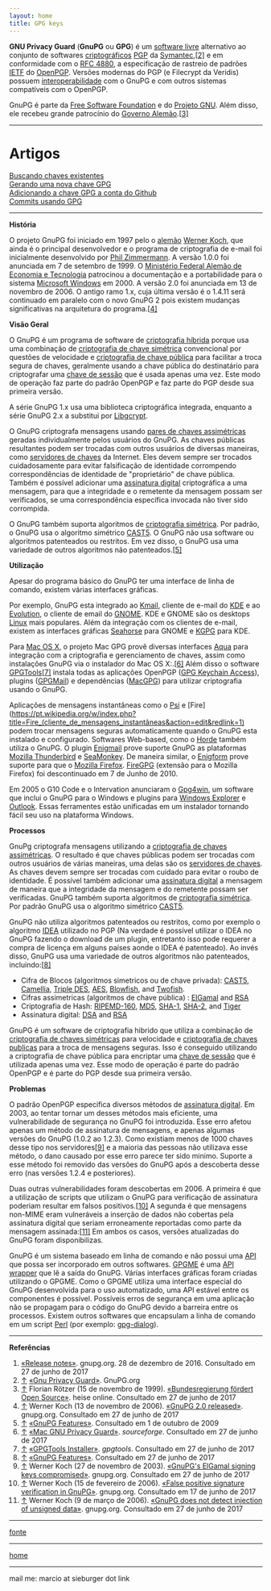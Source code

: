 ```yaml
---
layout: home
title: GPG keys
---
```




**GNU Privacy Guard** (**GnuPG** ou **GPG**) é um [software livre](https://pt.wikipedia.org/wiki/Software_livre) alternativo ao conjunto de softwares [criptográficos](https://pt.wikipedia.org/wiki/Criptografia) [PGP](https://pt.wikipedia.org/wiki/Pretty_Good_Privacy) da [Symantec](https://pt.wikipedia.org/wiki/Symantec),[[2\]](https://pt.wikipedia.org/wiki/GNU_Privacy_Guard#cite_note-2) e em conformidade com o [RFC 4880](https://tools.ietf.org/html/rfc4880), a especificação de rastreio de padrões [IETF](https://pt.wikipedia.org/wiki/Internet_Engineering_Task_Force) do [OpenPGP](https://pt.wikipedia.org/wiki/OpenPGP). Versões modernas do PGP (e Filecrypt da Veridis) possuem [interoperabilidade](https://pt.wikipedia.org/wiki/Interoperabilidade) com o GnuPG e com outros sistemas compatíveis com o OpenPGP.

GnuPG é parte da [Free Software Foundation](https://pt.wikipedia.org/wiki/Free_Software_Foundation) e do [Projeto GNU](https://pt.wikipedia.org/wiki/Projeto_GNU). Além disso, ele recebeu grande patrocínio do [Governo Alemão](https://pt.wikipedia.org/wiki/Política_da_Alemanha).[[3\]](https://pt.wikipedia.org/wiki/GNU_Privacy_Guard#cite_note-3)
<br>

***

# Artigos

[Buscando chaves existentes](./gpg/checking-keys.html)
<br>
[Gerando uma nova chave GPG](./gpg/generating-gpg.html)
<br>
[Adicionando a chave GPG a conta do Github](./gpg/add-gpg.html)
<br>
[Commits usando GPG](./gpg/commits-gpg.html)

***


**História**

O projeto GnuPG foi iniciado em 1997 pelo o [alemão](https://pt.wikipedia.org/wiki/Alemães) [Werner Koch](https://pt.wikipedia.org/wiki/Werner_Koch), que ainda é o principal desenvolvedor e o programa de criptografia de e-mail foi inicialmente desenvolvido por [Phil Zimmermann](https://pt.wikipedia.org/wiki/Phil_Zimmermann). A versão 1.0.0 foi anunciada em 7 de setembro de 1999. O [Ministério Federal Alemão de Economia e Tecnologia](https://pt.wikipedia.org/w/index.php?title=Ministério_Federal_Alemão_de_Economia_e_Tecnologia&action=edit&redlink=1) patrocinou a documentação e a portabilidade para o sistema [Microsoft Windows](https://pt.wikipedia.org/wiki/Microsoft_Windows) em 2000. A versão 2.0 foi anunciada em 13 de novembro de 2006. O antigo ramo 1.x, cuja última versão é o 1.4.11 será continuado em paralelo com o novo GnuPG 2 pois existem mudanças significativas na arquitetura do programa.[[4\]](https://pt.wikipedia.org/wiki/GNU_Privacy_Guard#cite_note-4)

**Visão Geral**



O GnuPG é um programa de software de [criptografia híbrida](https://pt.wikipedia.org/w/index.php?title=Criptografia_híbrida&action=edit&redlink=1) porque usa uma combinação de [criptografia de chave simétrica](https://pt.wikipedia.org/wiki/Criptografia_de_chave_simétrica) convencional por questões de velocidade e [criptografia de chave pública](https://pt.wikipedia.org/wiki/Criptografia_de_chave_pública) para facilitar a troca segura de chaves, geralmente usando a chave pública do destinatário para criptografar uma [chave de sessão](https://pt.wikipedia.org/w/index.php?title=Chave_de_sessão&action=edit&redlink=1) que é usada apenas uma vez. Este modo de operação faz parte do padrão OpenPGP e faz parte do PGP desde sua primeira versão.

A série GnuPG 1.x usa uma biblioteca criptográfica integrada, enquanto a série GnuPG 2.x a substitui por [Libgcrypt](https://pt.wikipedia.org/w/index.php?title=Libgcrypt&action=edit&redlink=1).

O GnuPG criptografa mensagens usando [pares de chaves assimétricas](https://pt.wikipedia.org/wiki/Criptografia_de_chave_pública) geradas individualmente pelos usuários do GnuPG. As chaves públicas resultantes podem ser trocadas com outros usuários de diversas maneiras, como [servidores de chaves](https://pt.wikipedia.org/w/index.php?title=Servidro_de_chaves_(criptografia)&action=edit&redlink=1) da Internet. Eles devem sempre ser trocados cuidadosamente para evitar falsificação de identidade corrompendo correspondências de identidade de "proprietário" de chave pública. Também é possível adicionar uma [assinatura digital](https://pt.wikipedia.org/wiki/Assinatura_digital) criptográfica a uma mensagem, para que a integridade e o remetente da mensagem possam ser verificados, se uma correspondência específica invocada não tiver sido corrompida.

O GnuPG também suporta algoritmos de [criptografia simétrica](https://pt.wikipedia.org/wiki/Criptografia_simétrica). Por padrão, o GnuPG usa o algoritmo simétrico [CAST5](https://pt.wikipedia.org/wiki/CAST5). O GnuPG não usa software ou algoritmos patenteados ou restritos. Em vez disso, o GnuPG usa uma variedade de outros algoritmos não patenteados.[[5\]](https://pt.wikipedia.org/wiki/GNU_Privacy_Guard#cite_note-5)



**Utilização**



Apesar do programa básico do GnuPG ter uma interface de linha de comando, existem várias interfaces gráficas.

Por exemplo, GnuPG esta integrado ao [Kmail](https://pt.wikipedia.org/wiki/Kmail), cliente de e-mail do [KDE](https://pt.wikipedia.org/wiki/KDE) e ao [Evolution](https://pt.wikipedia.org/w/index.php?title=Software_Evolution&action=edit&redlink=1), o cliente de email do [GNOME](https://pt.wikipedia.org/wiki/GNOME). KDE e GNOME são os desktops [Linux](https://pt.wikipedia.org/wiki/Linux) mais populares. Além da integração com os clientes de e-mail, existem as interfaces gráficas [Seahorse](https://pt.wikipedia.org/wiki/Seahorse) para GNOME e [KGPG](https://pt.wikipedia.org/w/index.php?title=KGPG&action=edit&redlink=1) para KDE.

Para [Mac OS X](https://pt.wikipedia.org/wiki/Mac_OS_X), o projeto Mac GPG provê diversas interfaces [Aqua](https://pt.wikipedia.org/wiki/Aqua_(interface)) para integração com a criptografia e gerenciamento de chaves, assim como instalações GnuPG via o instalador do Mac OS X:.[[6\]](https://pt.wikipedia.org/wiki/GNU_Privacy_Guard#cite_note-6) Além disso o software [GPGTools](https://pt.wikipedia.org/w/index.php?title=GPGTools&action=edit&redlink=1)[[7\]](https://pt.wikipedia.org/wiki/GNU_Privacy_Guard#cite_note-7) instala todas as aplicações OpenPGP ([GPG Keychain Access](https://pt.wikipedia.org/w/index.php?title=GPG_Keychain_Access&action=edit&redlink=1)), plugins ([GPGMail](https://pt.wikipedia.org/w/index.php?title=GPGMail&action=edit&redlink=1)) e dependências ([MacGPG](https://pt.wikipedia.org/w/index.php?title=MacGPG&action=edit&redlink=1)) para utilizar criptografia usando o GnuPG.

Aplicações de mensagens instantâneas como o [Psi](https://pt.wikipedia.org/w/index.php?title=Psi_(instant_messaging_client)&action=edit&redlink=1) e [Fire](https://pt.wikipedia.org/w/index.php?title=Fire_(cliente_de_mensagens_instantâneas&action=edit&redlink=1) podem trocar mensagens seguras automaticamente quando o GnuPG esta instalado e configurado. Softwares Web-based, como o [Horde](https://pt.wikipedia.org/wiki/Horde) também utiliza o GnuPG. O plugin [Enigmail](https://pt.wikipedia.org/wiki/Enigmail) prove suporte GnuPG as plataformas [Mozilla Thunderbird](https://pt.wikipedia.org/wiki/Mozilla_Thunderbird) e [SeaMonkey](https://pt.wikipedia.org/wiki/SeaMonkey). De maneira similar, o [Enigform](https://pt.wikipedia.org/w/index.php?title=Enigform&action=edit&redlink=1) prove suporte para que o [Mozilla Firefox](https://pt.wikipedia.org/wiki/Mozilla_Firefox). [FireGPG](https://pt.wikipedia.org/w/index.php?title=FireGPG&action=edit&redlink=1) (extensão para o Mozilla Firefox) foi descontinuado em 7 de Junho de 2010.

Em 2005 o G10 Code e o Intervation anunciaram o [Gpg4win](https://pt.wikipedia.org/wiki/Gpg4win), um software que inclui o GnuPG para o Windows e plugins para [Windows Explorer](https://pt.wikipedia.org/wiki/Windows_Explorer) e [Outlook](https://pt.wikipedia.org/wiki/Microsoft_Outlook). Essas ferramentes estão unificadas em um instalador tornando fácil seu uso na plataforma Windows.



**Processos**



GnuPg criptografa mensagens utilizando a [criptografia de chaves assimétricas](https://pt.wikipedia.org/wiki/Criptografia_de_chaves_assimétricas). O resultado é que chaves públicas podem ser trocadas com outros usuários de várias maneiras, uma delas são os [servidores de chaves](https://pt.wikipedia.org/w/index.php?title=Servidores_de_chaves&action=edit&redlink=1). As chaves devem sempre ser trocadas com cuidado para evitar o roubo de identidade. É possível também adicionar uma [assinatura digital](https://pt.wikipedia.org/wiki/Assinatura_digital) a mensagem de maneira que a integridade da mensagem e do remetente possam ser verificadas. GnuPG também suporta algoritmos de [criptografia simétrica](https://pt.wikipedia.org/wiki/Criptografia_simétrica). Por padrão GnuPG usa o algoritmo simétrico [CAST5](https://pt.wikipedia.org/wiki/CAST5).

GnuPG não utiliza algoritmos patenteados ou restritos, como por exemplo o algoritmo [IDEA](https://pt.wikipedia.org/wiki/International_Data_Encryption_Algorithm) utilizado no PGP (Na verdade é possível utilizar o IDEA no GnuPG fazendo o download de um plugin, entretanto isso pode requerer a compra de licença em alguns países aonde o IDEA é patenteado). Ao invés disso, GnuPG usa uma variedade de outros algoritmos não patenteados, incluindo:[[8\]](https://pt.wikipedia.org/wiki/GNU_Privacy_Guard#cite_note-8)

- Cifra de Blocos (algoritmos simetricos ou de chave privada): [CAST5](https://pt.wikipedia.org/wiki/CAST5), [Camellia](https://pt.wikipedia.org/w/index.php?title=Camellia_(cipher)&action=edit&redlink=1), [Triple DES](https://pt.wikipedia.org/w/index.php?title=Triple_DES&action=edit&redlink=1), [AES](https://pt.wikipedia.org/wiki/Advanced_Encryption_Standard), [Blowfish](https://pt.wikipedia.org/w/index.php?title=Blowfish_(cipher)&action=edit&redlink=1), and [Twofish](https://pt.wikipedia.org/wiki/Twofish).
- Cifras assimetricas (algoritmos de chave pública) : [ElGamal](https://pt.wikipedia.org/w/index.php?title=ElGamal&action=edit&redlink=1) and [RSA](https://pt.wikipedia.org/w/index.php?title=RSA_(algorithm)&action=edit&redlink=1)
- Criptografia de Hash: [RIPEMD-160](https://pt.wikipedia.org/wiki/RIPEMD-160), [MD5](https://pt.wikipedia.org/wiki/MD5), [SHA-1](https://pt.wikipedia.org/wiki/SHA-1), [SHA-2](https://pt.wikipedia.org/wiki/SHA-2), and [Tiger](https://pt.wikipedia.org/w/index.php?title=Tiger_(cryptography)&action=edit&redlink=1)
- Assinatura digital: [DSA](https://pt.wikipedia.org/w/index.php?title=Digital_Signature_Algorithm&action=edit&redlink=1) and [RSA](https://pt.wikipedia.org/w/index.php?title=RSA_(algorithm)&action=edit&redlink=1)

GnuPG é um software de criptografia hibrido que utiliza a combinação de [criptografia de chaves simétricas](https://pt.wikipedia.org/w/index.php?title=Criptografia_de_chaves_simétricas&action=edit&redlink=1) para velocidade e [criptografia de chaves publicas](https://pt.wikipedia.org/w/index.php?title=Criptografia_de_chaves_publicas&action=edit&redlink=1) para a troca de mensagens seguras. Isso é conseguido utilizando a criptografia de chave pública para encriptar uma [chave de sessão](https://pt.wikipedia.org/w/index.php?title=Chave_de_sessão&action=edit&redlink=1) que é utilizada apenas uma vez. Esse modo de operação é parte do padrão OpenPGP e é parte do PGP desde sua primeira versão.



**Problemas**



O padrão OpenPGP especifica diversos métodos de [assinatura digital](https://pt.wikipedia.org/wiki/Assinatura_digital). Em 2003, ao tentar tornar um desses métodos mais eficiente, uma vulnerabilidade de segurança no GnuPG foi introduzida. Esse erro afetou apenas um método de assinatura de mensagens, e apenas algumas versões do GnuPG (1.0.2 ao 1.2.3). Como existiam menos de 1000 chaves desse tipo nos servidores[[9\]](https://pt.wikipedia.org/wiki/GNU_Privacy_Guard#cite_note-9) e a maioria das pessoas não utilizava esse método, o dano causado por esse erro parece ter sido minimo. Suporte a esse método foi removido das versões do GnuPG após a descoberta desse erro (nas versões 1.2.4 e posteriores).

Duas outras vulnerabilidades foram descobertas em 2006. A primeira é que a utilização de scripts que utilizam o GnuPG para verificação de assinatura poderiam resultar em falsos positivos.[[10\]](https://pt.wikipedia.org/wiki/GNU_Privacy_Guard#cite_note-10) A segunda é que mensagens non-MIME eram vulneráveis a inserção de dados não cobertas pela assinatura digital que seriam erroneamente reportadas como parte da mensagem assinada:[[11\]](https://pt.wikipedia.org/wiki/GNU_Privacy_Guard#cite_note-11) Em ambos os casos, versões atualizadas do GnuPG foram disponibilizas.

GnuPG é um sistema baseado em linha de comando e não possui uma [API](https://pt.wikipedia.org/wiki/Application_programming_interface) que possa ser incorporado em outros softwares. [GPGME](https://pt.wikipedia.org/w/index.php?title=GPGME&action=edit&redlink=1) é uma [API wrapper](https://pt.wikipedia.org/w/index.php?title=API_wrapper&action=edit&redlink=1) que lê a saída do GnuPG. Várias interfaces gráficas foram criadas utilizando o GPGME. Como o GPGME utiliza uma interface especial do GnuPG desenvolvida para o uso automatizado, uma API estável entre os componentes é possível. Possíveis erros de segurança em uma aplicação não se propagam para o código do GnuPG devido a barreira entre os processos. Existem outros softwares que encapsulam a linha de comando em um script [Perl](https://pt.wikipedia.org/wiki/Perl) (por exemplo: [gpg-dialog](https://pt.wikipedia.org/w/index.php?title=Gpg-dialog&action=edit&redlink=1)).

***

**Referências**

1.  [«Release notes»](https://www.gnupg.org/download/release_notes.html). gnupg.org. 28 de dezembro de 2016. Consultado em 27 de junho de 2017
2. [↑](https://pt.wikipedia.org/wiki/GNU_Privacy_Guard#cite_ref-2) [«Gnu Privacy Guard»](https://www.gnupg.org/faq/gnupg-faq.html#compatible). GnuPG.org
3. [↑](https://pt.wikipedia.org/wiki/GNU_Privacy_Guard#cite_ref-3) Florian Rötzer (15 de novembro de 1999). [«Bundesregierung fördert Open Source»](https://www.heise.de/newsticker/meldung/Bundesregierung-foerdert-Open-Source-24110.html). heise online. Consultado em 27 de junho de 2017
4. [↑](https://pt.wikipedia.org/wiki/GNU_Privacy_Guard#cite_ref-4) Werner Koch (13 de novembro de 2006). [«GnuPG 2.0 released»](https://lists.gnupg.org/pipermail/gnupg-announce/2006q4/000239.html). gnupg.org. Consultado em 27 de junho de 2017
5. [↑](https://pt.wikipedia.org/wiki/GNU_Privacy_Guard#cite_ref-5) [«GnuPG Features»](https://www.gnupg.org/features.en.html). Consultado em 1 de outubro de 2009
6. [↑](https://pt.wikipedia.org/wiki/GNU_Privacy_Guard#cite_ref-6) [«Mac GNU Privacy Guard»](http://macgpg.sourceforge.net/). *sourceforge*. Consultado em 27 de junho de 2017
7. [↑](https://pt.wikipedia.org/wiki/GNU_Privacy_Guard#cite_ref-7) [«GPGTools Installer»](http://www.gpgtools.org/). *gpgtools*. Consultado em 27 de junho de 2017
8. [↑](https://pt.wikipedia.org/wiki/GNU_Privacy_Guard#cite_ref-8) [«GnuPG Features»](http://www.gnupg.org/features.en.html). Consultado em 27 de junho de 2017
9. [↑](https://pt.wikipedia.org/wiki/GNU_Privacy_Guard#cite_ref-9) Werner Koch (27 de novembro de 2003). [«GnuPG's ElGamal signing keys compromised»](https://lists.gnupg.org/pipermail/gnupg-announce/2003q4/000160.html). gnupg.org. Consultado em 27 de junho de 2017
10. [↑](https://pt.wikipedia.org/wiki/GNU_Privacy_Guard#cite_ref-10) Werner Koch (15 de fevereiro de 2006). [«False positive signature verification in GnuPG»](https://lists.gnupg.org/pipermail/gnupg-announce/2006q1/000211.html). gnupg.org. Consultado em 17 de junho de 2017
11. [↑](https://pt.wikipedia.org/wiki/GNU_Privacy_Guard#cite_ref-11) Werner Koch (9 de março de 2006). [«GnuPG does not detect injection of unsigned data»](https://lists.gnupg.org/pipermail/gnupg-announce/2006q1/000218.html). gnupg.org. Consultado em 27 de junho de 2017

***

[fonte](https://pt.wikipedia.org/wiki/GNU_Privacy_Guard)


***

[home](./)

***
mail me: marcio at sieburger dot link
